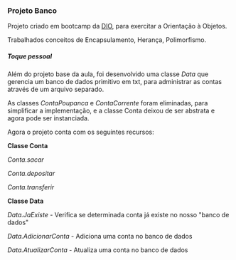### Projeto Banco

Projeto criado em bootcamp da [DIO](https://digitalinnovation.one/), para exercitar a Orientação à Objetos.

Trabalhados conceitos de Encapsulamento, Herança, Polimorfismo.



##### Toque pessoal

Além do projeto base da aula, foi desenvolvido uma classe *Data* que gerencia um banco de dados primitivo em txt, para administrar as contas através de um arquivo separado.

As classes *ContaPoupanca* e *ContaCorrente* foram eliminadas, para simplificar a implementação, e a classe Conta deixou de ser abstrata e agora pode ser instanciada.



Agora o projeto conta com os seguintes recursos:

**Classe Conta**

*Conta.sacar* 

*Conta.depositar*

*Conta.transferir*



**Classe Data**

*Data.JaExiste* - Verifica se determinada conta já existe no nosso "banco de dados"

*Data.AdicionarConta* - Adiciona uma conta no banco de dados

*Data.AtualizarConta* - Atualiza uma conta no banco de dados